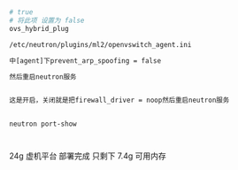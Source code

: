 # 
```bash

# true
# 将此项 设置为 false
ovs_hybrid_plug

/etc/neutron/plugins/ml2/openvswitch_agent.ini  

中[agent]下prevent_arp_spoofing = false

然后重启neutron服务


这是开启，关闭就是把firewall_driver = noop然后重启neutron服务


neutron port-show

```

# 
24g 虚机平台 部署完成 只剩下 7.4g 可用内存